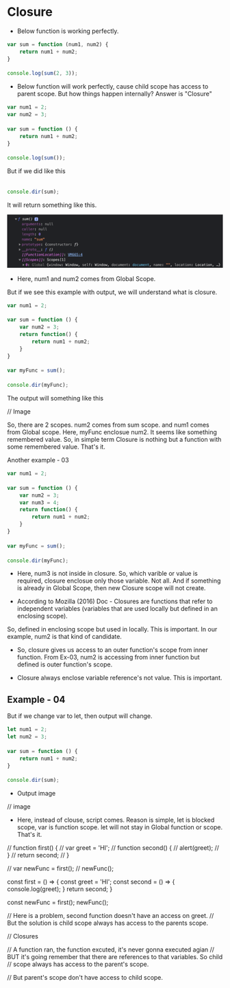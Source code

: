 # Closure

- Below function is working perfectly.

```js
var sum = function (num1, num2) {
    return num1 + num2;
}

console.log(sum(2, 3));
```

- Below function will work perfectly, cause child scope has access to parent scope. But how things happen internally? Answer is "Closure"

```js
var num1 = 2;
var num2 = 3;

var sum = function () {
    return num1 + num2;
}

console.log(sum());
```

But if we did like this

```js

console.dir(sum);
```

It will return something like this.

![Closure-Scope](../images/closure.png?raw=true "Closure Example 01")

- Here, num1 and num2 comes from Global Scope.

But if we see this example with output, we will understand what is closure.

```js
var num1 = 2;

var sum = function () {
    var num2 = 3;
    return function() {
        return num1 + num2;
    }
}

var myFunc = sum();

console.dir(myFunc);
```

The output will something like this

// Image

So, there are 2 scopes. num2 comes from sum scope. and num1 comes from Global scope. Here, myFunc enclosue num2. It seems like something remembered value. So, in simple term Closure is nothing but a function with some remembered value. That's it.

Another example - 03

```js
var num1 = 2;

var sum = function () {
    var num2 = 3;
    var num3 = 4;
    return function() {
        return num1 + num2;
    }
}

var myFunc = sum();

console.dir(myFunc);
```

- Here, num3 is not inside in closure. So, which varible or value is required, closure enclosue only those variable. Not all. And if something is already in Global Scope, then new Closure scope will not create.

- According to Mozilla (2016) Doc - Closures are functions that refer to independent variables (variables that are used locally but defined in an enclosing scope).

So, defined in enclosing scope but used in locally. This is important. In our example, num2 is that kind of candidate.

- So, closure gives us access to an outer function's scope from inner function. From Ex-03, num2 is accessing from inner function but defined is outer function's scope.

- Closure always enclose variable reference's not value. This is important.

## Example - 04

But if we change var to let, then output will change.

```js
let num1 = 2;
let num2 = 3;

var sum = function () {
    return num1 + num2;
}

console.dir(sum);
```

- Output image

// image

- Here, instead of clouse, script comes. Reason is simple, let is blocked scope, var is function scope. let will not stay in Global function or scope. That's it.







// function first() {
//     var greet = 'HI';
//     function second() {
//         alert(greet);
//     }
//     return second;
// }

// var newFunc = first();
// newFunc();

const first = () =>  {
    const greet = 'HI';
    const second = () => {
        console.log(greet);
    }
    return second;
}


const newFunc = first();
newFunc();

// Here is a problem, second function doesn't have an access on greet. 
// But the solution is child scope always has access to the parents scope. 

// Closures

// A function ran, the function excuted, it's never gonna executed agian
// BUT it's going remember that there are references to that variables. So child
// scope always has access to the parent's scope. 

// But parent's scope don't have access to child scope.

